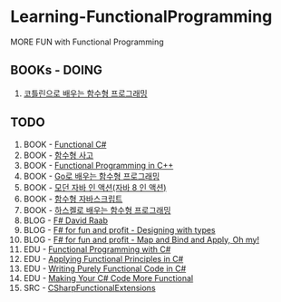# Learning-FunctionalProgramming
MORE FUN with Functional Programming

## BOOKs - DOING
1. [코틀린으로 배우는 함수형 프로그래밍](https://github.com/hhko/Learning-FunctionalProgramming/blob/master/Books/%EC%BD%94%ED%8B%80%EB%A6%B0%EC%9C%BC%EB%A1%9C%20%EB%B0%B0%EC%9A%B0%EB%8A%94%20%ED%95%A8%EC%88%98%ED%98%95%20%ED%94%84%EB%A1%9C%EA%B7%B8%EB%9E%98%EB%B0%8D/README.md)
## TODO   
1. BOOK - [Functional C#](http://www.yes24.com/Product/Goods/69669484?scode=032&OzSrank=20)
1. BOOK - [함수형 사고](http://www.yes24.com/24/UsedShop/Goods/29029252?scode=048_002)
1. BOOK - [Functional Programming in C++](http://www.yes24.com/Product/Goods/77275593?scode=032&OzSrank=16)
1. BOOK - [Go로 배우는 함수형 프로그래밍](http://www.yes24.com/Product/Goods/73293439?scode=032&OzSrank=2)
1. BOOK - [모던 자바 인 액션(자바 8 인 액션)](http://www.yes24.com/Product/Goods/77125987?scode=032&OzSrank=14)
1. BOOK - [함수형 자바스크립트](http://www.yes24.com/24/UsedShop/Goods/58181696?scode=048_002)
1. BOOK - [하스켈로 배우는 함수형 프로그래밍](http://www.yes24.com/Product/Goods/19842361?scode=032&OzSrank=5)
1. BLOG - [F# David Raab](http://sidburn.github.io/Series)
1. BLOG - [F# for fun and profit - Designing with types](https://fsharpforfunandprofit.com/series/designing-with-types.html)
1. BLOG - [F# for fun and profit - Map and Bind and Apply, Oh my!](https://fsharpforfunandprofit.com/series/map-and-bind-and-apply-oh-my.html)
1. EDU - [Functional Programming with C#](https://www.pluralsight.com/courses/functional-programming-csharp)
1. EDU - [Applying Functional Principles in C#](https://www.pluralsight.com/courses/csharp-applying-functional-principles)
1. EDU - [Writing Purely Functional Code in C#](https://www.pluralsight.com/courses/writing-purely-functional-code-csharp)
1. EDU - [Making Your C# Code More Functional](https://www.pluralsight.com/courses/making-functional-csharp)
1. SRC - [CSharpFunctionalExtensions](https://github.com/vkhorikov/CSharpFunctionalExtensions)
